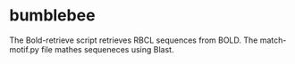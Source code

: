 # bumblebee
The Bold-retrieve script retrieves RBCL sequences from BOLD.
The match-motif.py file mathes sequeneces using Blast. 
